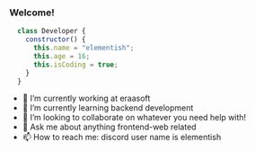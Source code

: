 ### Welcome!

```javascript
  class Developer {
    constructor() {
      this.name = "elementish";
      this.age = 16;
      this.isCoding = true;
    }
  }
```

- 🔭 I’m currently working at eraasoft
- 🌱 I’m currently learning backend development
- 👯 I’m looking to collaborate on whatever you need help with!
- 💬 Ask me about anything frontend-web related
- 📫 How to reach me: discord user name is elementish
